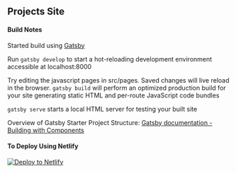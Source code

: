 ## Projects Site










#### Build Notes

Started build using [Gatsby](https://www.gatsbyjs.org/)

Run `gatsby develop` to start a hot-reloading development environment accessible at localhost:8000

Try editing the javascript pages in src/pages. Saved changes will live reload in the browser.
`gatsby build` will perform an optimized production build for your site generating static HTML and per-route JavaScript code bundles

`gatsby serve` starts a local HTML server for testing your built site

Overview of Gatsby Starter Project Structure:
[Gatsby documentation - Building with Components](https://www.gatsbyjs.org/docs/building-with-components/)


#### To Deploy Using Netlify

[![Deploy to Netlify](https://www.netlify.com/img/deploy/button.svg)](https://app.netlify.com/start/deploy?repository=https://github.com/gatsbyjs/gatsby-starter-default)
